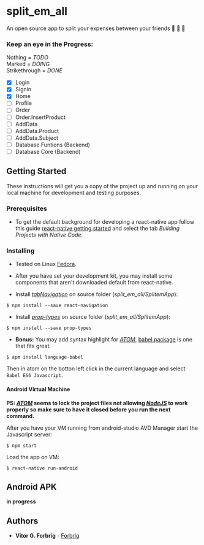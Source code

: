# split_em_all
An open source app to split your expenses between your friends :fries: :pizza: :beers:

### Keep an eye in the Progress:

Nothing = _TODO_  
Marked = _DOING_  
Strikethrough = _DONE_  

- [x] Login
- [x] Signin
- [x] Home
- [ ] Profile
- [ ] Order
- [ ] Order.InsertProduct
- [ ] AddData
- [ ] AddData.Product
- [ ] AddData.Subject
- [ ] Database Funtions (Backend)
- [ ] Database Core (Backend)

## Getting Started

These instructions will get you a copy of the project up and running on your local machine for development and testing purposes.

### Prerequisites

* To get the default background for developing a react-native app follow this guide [react-native getting started](https://facebook.github.io/react-native/docs/getting-started.html) and select the tab _Building Projects with Native Code_.

### Installing
* Tested on Linux [Fedora](https://getfedora.org/).

* After you have set your development kit, you may install some components that aren't downloaded default from react-native.

* Install [_tabNavigation_](https://reactnavigation.org/docs/navigators/tab) on source folder (_split_em_all/SplitemApp_):

```
$ npm install --save react-navigation
```

* Install [_prop-types_](https://www.npmjs.com/package/prop-types) on source folder (_split_em_all/SplitemApp_):

```
$ npm install --save prop-types
```

* **Bonus:** You may add syntax highlight for [_ATOM_](https://atom.io/), [babel package](https://atom.io/packages/language-babel) is one that fits great.

```
$ apm install language-babel
```
Then in atom on the botton left click in the current language and select ``Babel ES6 Javascript``.

#### Android Virtual Machine

**PS: [_ATOM_](https://atom.io/) seems to lock the project files not allowing [_NodeJS_](https://nodejs.org) to work properly so make sure to have it closed before you run the next command.**

After you have your VM running from android-studio AVD Manager start the Javascript server:

```
$ npm start
```

Load the app on VM: 
```
$ react-native run-android
```

## Android APK

**in progress**

## Authors

* **Vitor G. Forbrig** - [Forbrig](https://github.com/Forbrig)
